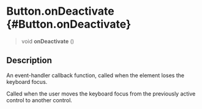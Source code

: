 Button.onDeactivate {#Button.onDeactivate}
===================

> void **onDeactivate** ()

Description
-----------

An event-handler callback function, called when the element loses the
keyboard focus.

Called when the user moves the keyboard focus from the previously active
control to another control.
